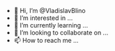 - 👋 Hi, I’m @VladislavBlino
- 👀 I’m interested in ...
- 🌱 I’m currently learning ...
- 💞️ I’m looking to collaborate on ...
- 📫 How to reach me ...

<!---
VladislavBlino/VladislavBlino is a ✨ special ✨ repository because its `README.md` (this file) appears on your GitHub profile.
You can click the Preview link to take a look at your changes.
--->
